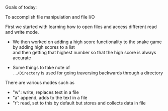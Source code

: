 Goals of today:

To accomplish file manipulation and file I/O

First we started with learning how to open files and access different read and write mode.
- We then worked on adding a high score functionality to the snake game by adding high scores to a list  
  and then getting that highest number so that the high score is always accurate

- Some things to take note of  
 `../Directory` is used for going traversing backwards through a directory  
 
There are various modes such as  
  - "w": write, replaces text in a file 
  - "a" append, adds to the text in a file 
  - "r': read, set to this by default but stores and collects data in file 